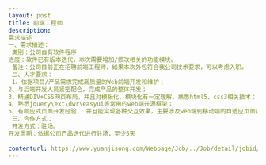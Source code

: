 ```yaml
---                
layout: post       
title: 前端工程师           
description: 
需求描述
一、需求描述： 类别：公司自有软件程序进度：软件已有版本迭代，本次需要增加/修改相关的功能模块。  备注：公司目前正在招聘前端工程师，如果本次外包符合我公司技术要求，可以考虑入职。 二、人才要求： 1、依据项目/产品需求完成高质量的Web前端开发和维护；2、与后端开发人员紧密配合，完成产品的整体开发；3、精通DIV+CSS网页布局，并且对模板化、模块化有一定理解，熟悉html5、css3相关技术；4、熟悉jquery\ext\dwr\easyui等常用的web端开源框架；5、有响应式页面开发经验， 并且能实现各种交互效果，主要涉及web端到移动端的自适应页面调整。 三、合作方式： 开发方式：驻场。 开发周期：依据公司产品迭代进行驻场，至少5天
     
contenturl: https://www.yuanjisong.com/Webpage/Job/../Job/detail/jobid/101485      
---                 
```

